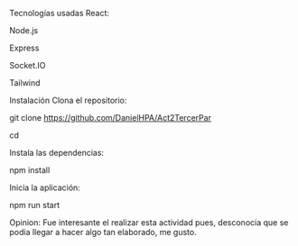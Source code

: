 Tecnologías usadas
React:

Node.js

Express 

Socket.IO 

Tailwind 

Instalación
Clona el repositorio:

git clone https://github.com/DanielHPA/Act2TercerPar

cd 

Instala las dependencias:

npm install

Inicia la aplicación:

npm run start


Opinion:
Fue interesante el realizar esta actividad pues, desconocia que se podia llegar a hacer algo tan elaborado, me gusto.
